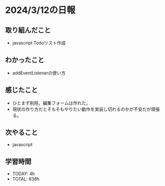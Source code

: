 # 2024/3/12の日報

## 取り組んだこと
- javascript Todoリスト作成

## わかったこと
- addEventListenerの使い方

## 感じたこと
- ひとまず削除、編集フォームは作れた。
- 現状の作り方だとそもそもやりたい動作を実装し切れるのかが不安だが頑張る。

## 次やること
- javascript

## 学習時間
- TODAY: 4h
- TOTAL: 838h
